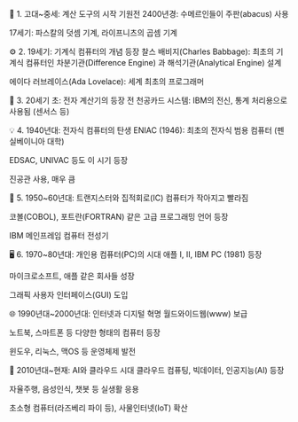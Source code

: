 🧮 1. 고대~중세: 계산 도구의 시작
기원전 2400년경: 수메르인들이 주판(abacus) 사용

17세기: 파스칼의 덧셈 기계, 라이프니츠의 곱셈 기계

⚙️ 2. 19세기: 기계식 컴퓨터의 개념 등장
찰스 배비지(Charles Babbage): 최초의 기계식 컴퓨터인 차분기관(Difference Engine) 과 해석기관(Analytical Engine) 설계

에이다 러브레이스(Ada Lovelace): 세계 최초의 프로그래머

🧾 3. 20세기 초: 전자 계산기의 등장 전
천공카드 시스템: IBM의 전신, 통계 처리용으로 사용됨 (센서스 등)

💡 4. 1940년대: 전자식 컴퓨터의 탄생
ENIAC (1946): 최초의 전자식 범용 컴퓨터 (펜실베이니아 대학)

EDSAC, UNIVAC 등도 이 시기 등장

진공관 사용, 매우 큼

🔌 5. 1950~60년대: 트랜지스터와 집적회로(IC)
컴퓨터가 작아지고 빨라짐

코볼(COBOL), 포트란(FORTRAN) 같은 고급 프로그래밍 언어 등장

IBM 메인프레임 컴퓨터 전성기

🖥️ 6. 1970~80년대: 개인용 컴퓨터(PC)의 시대
애플 I, II, IBM PC (1981) 등장

마이크로소프트, 애플 같은 회사들 성장

그래픽 사용자 인터페이스(GUI) 도입

🌐 1990년대~2000년대: 인터넷과 디지털 혁명
월드와이드웹(www) 보급

노트북, 스마트폰 등 다양한 형태의 컴퓨터 등장

윈도우, 리눅스, 맥OS 등 운영체제 발전

🤖 2010년대~현재: AI와 클라우드 시대
클라우드 컴퓨팅, 빅데이터, 인공지능(AI) 등장

자율주행, 음성인식, 챗봇 등 실생활 응용

초소형 컴퓨터(라즈베리 파이 등), 사물인터넷(IoT) 확산